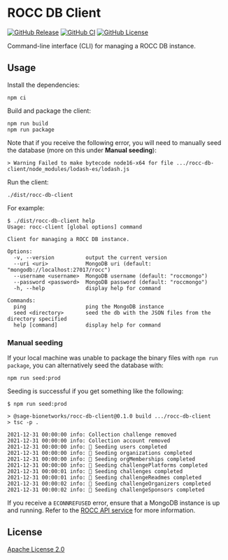 # ROCC DB Client

[![GitHub Release](https://img.shields.io/github/release/Sage-Bionetworks/rocc-db-client.svg?include_prereleases&color=94398d&labelColor=555555&logoColor=ffffff&style=for-the-badge&logo=github)](https://github.com/Sage-Bionetworks/rocc-db-client/releases)
[![GitHub CI](https://img.shields.io/github/workflow/status/Sage-Bionetworks/rocc-db-client/CI.svg?color=94398d&labelColor=555555&logoColor=ffffff&style=for-the-badge&logo=github)](https://github.com/Sage-Bionetworks/rocc-db-client)
[![GitHub License](https://img.shields.io/github/license/Sage-Bionetworks/rocc-db-client.svg?color=94398d&labelColor=555555&logoColor=ffffff&style=for-the-badge&logo=github)](https://github.com/Sage-Bionetworks/rocc-db-client)

Command-line interface (CLI) for managing a ROCC DB instance.

## Usage

Install the dependencies:

    npm ci

Build and package the client:

    npm run build
    npm run package

Note that if you receive the following error, you will need to manually seed the database (more on this under **Manual seeding**):

    > Warning Failed to make bytecode node16-x64 for file .../rocc-db-client/node_modules/lodash-es/lodash.js

Run the client:

    ./dist/rocc-db-client

For example:

    $ ./dist/rocc-db-client help
    Usage: rocc-client [global options] command

    Client for managing a ROCC DB instance.

    Options:
      -v, --version          output the current version
      --uri <uri>            MongoDB uri (default: "mongodb://localhost:27017/rocc")
      --username <username>  MongoDB username (default: "roccmongo")
      --password <password>  MongoDB password (default: "roccmongo")
      -h, --help             display help for command

    Commands:
      ping                   ping the MongoDB instance
      seed <directory>       seed the db with the JSON files from the directory specified
      help [command]         display help for command

### Manual seeding

If your local machine was unable to package the binary files with `npm run package`, you can alternatively seed the database with:

    npm run seed:prod
    
Seeding is successful if you get something like the following:

    $ npm run seed:prod

    > @sage-bionetworks/rocc-db-client@0.1.0 build .../rocc-db-client
    > tsc -p .

    2021-12-31 00:00:00 info: Collection challenge removed
    2021-12-31 00:00:00 info: Collection account removed
    2021-12-31 00:00:00 info: 🌱 Seeding users completed
    2021-12-31 00:00:00 info: 🌱 Seeding organizations completed
    2021-12-31 00:00:00 info: 🌱 Seeding orgMemberships completed
    2021-12-31 00:00:00 info: 🌱 Seeding challengePlatforms completed
    2021-12-31 00:00:01 info: 🌱 Seeding challenges completed
    2021-12-31 00:00:01 info: 🌱 Seeding challengeReadmes completed
    2021-12-31 00:00:02 info: 🌱 Seeding challengeOrganizers completed
    2021-12-31 00:00:02 info: 🌱 Seeding challengeSponsors completed

If you receive a `ECONNREFUSED` error, ensure that a MongoDB instance is up and running. Refer to the [ROCC API service] for more information.

## License

[Apache License 2.0]

<!-- Links -->

[Apache License 2.0]: https://github.com/Sage-Bionetworks/rocc-db-client/blob/develop/LICENSE
[ROCC API service]: https://github.com/Sage-Bionetworks/rocc-service#running-with-docker
